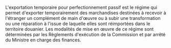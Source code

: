 L'exportation temporaire pour perfectionnement passif
est le régime qui permet d'exporter temporairement des marchandises
destinées à recevoir à l'étranger un complément de main d'œuvre ou à
subir une transformation ou une réparation à l'issue de laquelle elles
sont réimportées dans le territoire douanier.
Les modalités de mise en œuvre de ce régime sont déterminées par les
Règlements d'exécution de la Commission et par arrêté du Ministre en
charge des finances.